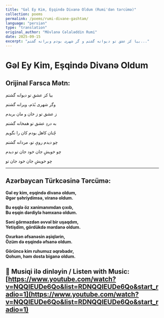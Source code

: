 ```yaml
---
title: "Gəl Ey Kim, Eşqində Divanə Oldum (Rumi'dən tərcümə)"
collection: poems
permalink: /poems/rumi-divane-gashtam/
language: "persian"
type: "translation"
original_author: "Mövlanə Cəlaləddin Rumi"
date: 2025-09-15
excerpt: "بیا کز عشق تو دیوانه گشتم و گر شهری بودم ویرانه گشتم..."
---
```


# Gəl Ey Kim, Eşqində Divanə Oldum


## Orijinal Farsca Mətn:
بیا کز عشقِ تو دیوانه گشتم

وگر شهری بُدَم، ویرانه گشتم


ز عشق تو ز خان و مان بریدم

به دردِ عشق تو همخانه گشتم


چُنان کاهل بودم کان را نگویم

چو دیدم رویِ تو، مردانه گشتم


چو خویشِ جان خود جان تو دیدم

چو خویشِ جان خود جان تو

---

## Azərbaycan Türkcəsinə Tərcümə:

**Gəl ey kim, eşqində divanə oldum,**  
**Əgər şəhriydimsə, viranə oldum.**

**Bu eşqlə öz xanimanımdan çıxıb,**  
**Bu eşqin dərdiylə həmxanə oldum.**

**Səni görməzdən əvvəl bir uşaqdım,**  
**Yetişdim, gördükdə mərdanə oldum.** 

**Oxurkən əfsanəsin aşiqlərin,**  
**Özüm də eşqində əfsanə oldum.**

**Görüncə kim ruhumuz əqrəbadır,**  
**Qohum, həm dosta biganə oldum.**

**🎵 Musiqi ilə dinləyin / Listen with Music:**  
[https://www.youtube.com/watch?v=NQQIEUDe6Qo&list=RDNQQIEUDe6Qo&start_radio=1](https://www.youtube.com/watch?v=NQQIEUDe6Qo&list=RDNQQIEUDe6Qo&start_radio=1)
---

